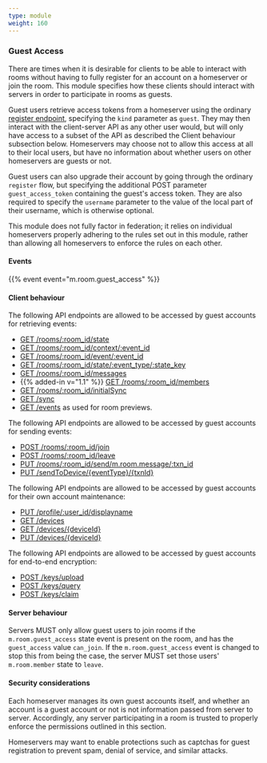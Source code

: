 ```yaml
---
type: module
weight: 160
---
```


### Guest Access

There are times when it is desirable for clients to be able to interact
with rooms without having to fully register for an account on a
homeserver or join the room. This module specifies how these clients
should interact with servers in order to participate in rooms as guests.

Guest users retrieve access tokens from a homeserver using the ordinary
[register
endpoint](#post_matrixclientv3register),
specifying the `kind` parameter as `guest`. They may then interact with
the client-server API as any other user would, but will only have access
to a subset of the API as described the Client behaviour subsection
below. Homeservers may choose not to allow this access at all to their
local users, but have no information about whether users on other
homeservers are guests or not.

Guest users can also upgrade their account by going through the ordinary
`register` flow, but specifying the additional POST parameter
`guest_access_token` containing the guest's access token. They are also
required to specify the `username` parameter to the value of the local
part of their username, which is otherwise optional.

This module does not fully factor in federation; it relies on individual
homeservers properly adhering to the rules set out in this module,
rather than allowing all homeservers to enforce the rules on each other.

#### Events

{{% event event="m.room.guest_access" %}}

#### Client behaviour

The following API endpoints are allowed to be accessed by guest accounts
for retrieving events:

-   [GET /rooms/:room\_id/state](#get_matrixclientv3roomsroomidstate)
-   [GET /rooms/:room\_id/context/:event\_id](#get_matrixclientv3roomsroomidcontexteventid)
-   [GET /rooms/:room\_id/event/:event\_id](#get_matrixclientv3roomsroomideventeventid)
-   [GET /rooms/:room\_id/state/:event\_type/:state\_key](#get_matrixclientv3roomsroomidstateeventtypestatekey)
-   [GET /rooms/:room\_id/messages](#get_matrixclientv3roomsroomidmessages)
-   {{% added-in v="1.1" %}} [GET /rooms/:room\_id/members](#get_matrixclientv3roomsroomidmembers)
-   [GET /rooms/:room\_id/initialSync](#get_matrixclientv3roomsroomidinitialsync)
-   [GET /sync](#get_matrixclientv3sync)
-   [GET /events](#get_matrixclientv3events) as used for room previews.

The following API endpoints are allowed to be accessed by guest accounts
for sending events:

-   [POST /rooms/:room\_id/join](#post_matrixclientv3roomsroomidjoin)
-   [POST /rooms/:room\_id/leave](#post_matrixclientv3roomsroomidleave)
-   [PUT /rooms/:room\_id/send/m.room.message/:txn\_id](#put_matrixclientv3roomsroomidsendeventtypetxnid)
-   [PUT /sendToDevice/{eventType}/{txnId}](#put_matrixclientv3sendtodeviceeventtypetxnid)

The following API endpoints are allowed to be accessed by guest accounts
for their own account maintenance:

-   [PUT /profile/:user\_id/displayname](#put_matrixclientv3profileuseriddisplayname)
-   [GET /devices](#get_matrixclientv3devices)
-   [GET /devices/{deviceId}](#get_matrixclientv3devicesdeviceid)
-   [PUT /devices/{deviceId}](#put_matrixclientv3devicesdeviceid)

The following API endpoints are allowed to be accessed by guest accounts
for end-to-end encryption:

-   [POST /keys/upload](#post_matrixclientv3keysupload)
-   [POST /keys/query](#post_matrixclientv3keysquery)
-   [POST /keys/claim](#post_matrixclientv3keysclaim)

#### Server behaviour

Servers MUST only allow guest users to join rooms if the
`m.room.guest_access` state event is present on the room, and has the
`guest_access` value `can_join`. If the `m.room.guest_access` event is
changed to stop this from being the case, the server MUST set those
users' `m.room.member` state to `leave`.

#### Security considerations

Each homeserver manages its own guest accounts itself, and whether an
account is a guest account or not is not information passed from server
to server. Accordingly, any server participating in a room is trusted to
properly enforce the permissions outlined in this section.

Homeservers may want to enable protections such as captchas for guest
registration to prevent spam, denial of service, and similar attacks.
